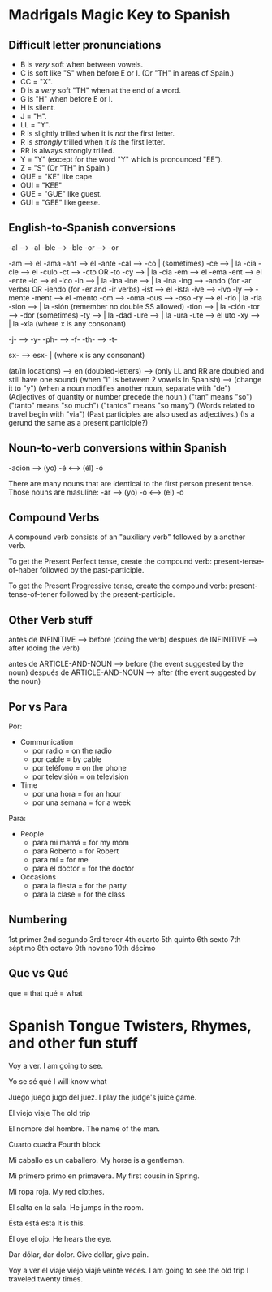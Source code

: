 # Madrigals Magic Key to Spanish


## Difficult letter pronunciations
- B is *very* soft when between vowels.
- C is soft like "S" when before E or I. (Or "TH" in areas of Spain.)
- CC = "X".
- D is a *very* soft "TH" when at the end of a word.
- G is "H" when before E or I.
- H is silent.
- J = "H".
- LL = "Y".
- R is slightly trilled when it is *not* the first letter.
- R is *strongly* trilled when it *is* the first letter.
- RR is always strongly trilled.
- Y = "Y" (except for the word "Y" which is pronounced "EE").
- Z = "S" (Or "TH" in Spain.)
- QUE = "KE" like cape.
- QUI = "KEE"
- GUE = "GUE" like guest.
- GUI = "GEE" like geese.


## English-to-Spanish conversions
-al   -->    -al
-ble  -->    -ble
-or   -->    -or

-am   --> el -ama
-ant  --> el -ante
-cal  -->    -co    |           (sometimes)
-ce   -->           | la -cia
-cle  --> el -culo
-ct   -->    -cto  OR -to
-cy   -->           | la -cia
-em   --> el -ema
-ent  --> el -ente
-ic   --> el -ico
-in   -->           | la -ina
-ine  -->           | la -ina
-ing  -->    -ando (for -ar verbs)  OR  -iendo (for -er and -ir verbs)
-ist  --> el -ista
-ive  -->    -ivo
-ly   -->    -mente
-ment --> el -mento
-om   -->    -oma
-ous  -->    -oso
-ry   --> el -rio   | la -ria
-sion -->           | la -sión  (remember no double SS allowed)
-tion -->           | la -ción
-tor  -->    -dor               (sometimes)
-ty   -->           | la -dad
-ure  -->           | la -ura
-ute  --> el uto
-xy   -->           | la -xía   (where x is any consonant)

-j-   -->    -y-
-ph-  -->    -f-
-th-  -->    -t-

sx-   -->    esx-   |           (where x is any consonant)

(at/in locations) --> en
(doubled-letters) --> (only LL and RR are doubled and still have one sound)
(when "i" is between 2 vowels in Spanish) --> (change it to "y")
(when a noun modifies another noun, separate with "de")
(Adjectives of quantity or number precede the noun.)
("tan" means "so")
("tanto" means "so much")
("tantos" means "so many")
(Words related to travel begin with "via")
(Past participles are also used as adjectives.)
(Is a gerund the same as a present participle?)


## Noun-to-verb conversions within Spanish
-ación -->  (yo) -é  <-->  (él) -ó

There are many nouns that are identical to the first person present tense.
Those nouns are masuline:
-ar -->  (yo) -o  <-->  (el) -o


## Compound Verbs

A compound verb consists of an "auxiliary verb" followed by a another verb.

To get the Present Perfect tense, create the compound verb: present-tense-of-haber followed by the past-participle.

To get the Present Progressive tense, create the compound verb: present-tense-of-tener followed by the present-participle.


## Other Verb stuff

antes de INFINITIVE --> before (doing the verb)
después de INFINITIVE --> after (doing the verb)

antes de ARTICLE-AND-NOUN --> before (the event suggested by the noun)
después de ARTICLE-AND-NOUN --> after (the event suggested by the noun)


## Por vs Para
Por:
- Communication
  - por radio = on the radio
  - por cable =  by cable
  - por teléfono = on the phone
  - por televisión = on television
- Time
  - por una hora = for an hour
  - por una semana = for a week

Para:
- People
  - para mi mamá = for my mom
  - para Roberto = for Robert
  - para mí = for me
  - para el doctor = for the doctor
- Occasions
  - para la fiesta = for the party
  - para la clase = for the class


## Numbering
1st primer
2nd segundo
3rd tercer
4th cuarto
5th quinto
6th sexto
7th séptimo
8th octavo
9th noveno
10th décimo


## Que vs Qué
que = that
qué = what


# Spanish Tongue Twisters, Rhymes, and other fun stuff

Voy a ver.
I am going to see.

Yo se sé qué 
I will know what

Juego juego jugo del juez.
I play the judge's juice game.

El viejo viaje
The old trip

El nombre del hombre.
The name of the man.

Cuarto cuadra
Fourth block

Mi caballo es un caballero.
My horse is a gentleman.

Mi primero primo en primavera.
My first cousin in Spring.
 
Mi ropa roja.
My red clothes.

Él salta en la sala.
He jumps in the room.

Ésta está esta
It is this.

Él oye el ojo.
He hears the eye.

Dar dólar, dar dolor.
Give dollar, give pain.

Voy a ver el viaje viejo viajé veinte veces.
I am going to see the old trip I traveled twenty times.

